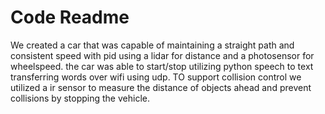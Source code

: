 # Code Readme

We created a car that was capable of maintaining a straight path and consistent speed with pid using a lidar for distance and a photosensor for wheelspeed. the car was able to start/stop utilizing python speech to text transferring words over wifi using udp. TO support collision control we utilized a ir sensor to measure the distance of objects ahead and prevent collisions by stopping the vehicle.
